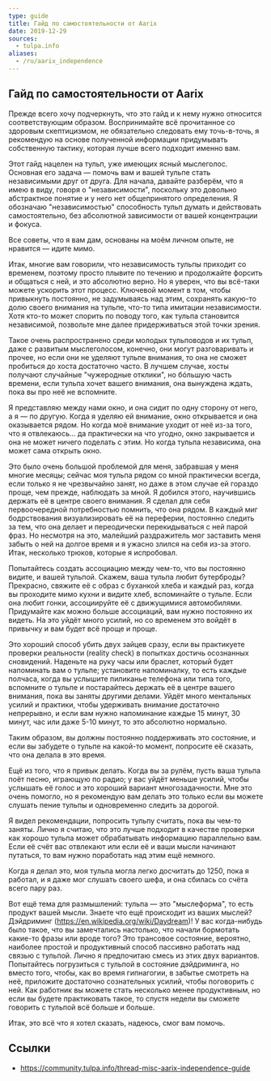 ```yaml
---
type: guide
title: Гайд по самостоятельности от Aarix
date: 2019-12-29
sources:
  - tulpa.info
aliases:
  - /ru/aarix_independence
---
```

## Гайд по самостоятельности от Aarix

Прежде всего хочу подчеркнуть, что это гайд и к нему нужно относится соответствующим образом. Воспринимайте всё прочитанное со здоровым скептицизмом, не обязательно следовать ему точь-в-точь, я рекомендую на основе полученной информации придумывать собственную тактику, которая лучше всего подходит именно вам.

Этот гайд нацелен на тульп, уже имеющих ясный мыслеголос. Основная его задача — помочь вам и вашей тульпе стать независимыми друг от друга. Для начала, давайте разберём, что я имею в виду, говоря о "независимости", поскольку это довольно абстрактное понятие и у него нет общепринятого определения. Я обозначаю "независимостью" способность тульп думать и действовать самостоятельно, без абсолютной зависимости от вашей концентрации и фокуса.

Все советы, что я вам дам, основаны на моём личном опыте, не нравится — идите мимо.

Итак, многие вам говорили, что независимость тульпы приходит со временем, поэтому просто плывите по течению и продолжайте форсить и общаться с ней, и это абсолютно верно. Но я уверен, что вы всё-таки можете ускорить этот процесс. Ключевой момент в том, чтобы привыкнуть постоянно, не задумываясь над этим, сохранять какую-то долю своего внимания на тульпе, что-то типа имитации независимости. Хотя кто-то может спорить по поводу того, как тульпа становится независимой, позвольте мне далее придерживаться этой точки зрения.

Такое очень распространено среди молодых тульповодов и их тульп, даже с развитым мыслеголосом, конечно, они могут разговаривать и прочее, но если они не уделяют тульпе внимания, то она не сможет пробиться до хоста достаточно часто. В лучшем случае, хосты получают случайные "чужеродные отклики", но бóльшую часть времени, если тульпа хочет вашего внимания, она вынуждена ждать, пока вы про неё не вспомните.

Я представляю между нами окно, и она сидит по одну сторону от него, а я — по другую. Когда я уделяю ей внимание, окно открывается и она оказывается рядом. Но когда моё внимание уходит от неё из-за того, что я отвлекаюсь… да практически на что угодно, окно закрывается и она не может ничего поделать с этим. Но когда тульпа независима, она может сама открыть окно.

Это было очень большой проблемой для меня, забравшая у меня многие месяцы; сейчас моя тульпа рядом со мной практически всегда, если только я не чрезвычайно занят, но даже в этом случае ей гораздо проще, чем прежде, наблюдать за мной. Я добился этого, научившись держать её в центре своего внимания. Я сделал для себя первоочередной потребностью помнить, что она рядом. В каждый миг бодрствования визуализировать её на переферии, постоянно следить за тем, что она делает и переодически перекидываться с ней парой фраз. Но несмотря на это, малейший раздражитель мог заставить меня забыть о ней на долгое время и я ужасно злился на себя из-за этого. Итак, несколько трюков, которые я испробовал.

Попытайтесь создать ассоциацию между чем-то, что вы постоянно видите, и вашей тульпой. Скажем, ваша тульпа любит бутерброды? Прекрасно, свяжите её с образ с буханкой хлеба и каждый раз, когда вы проходите мимо кухни и видите хлеб, вспоминайте о тульпе. Если она любит гонки, ассоциируйте её с движущимися автомобилями. Придумайте как можно больше ассоциаций, вам нужно постоянно их видеть. На это уйдёт много усилий, но со временем это войдёт в привычку и вам будет всё проще и проще.

Это хороший способ убить двух зайцев сразу, если вы практикуете проверки реальности (reality check) в попытках достичь осознанных сновидений. Наденьте на руку часы или браслет, который будет напоминать вам о тульпе; установите напоминалку, то есть каждые полчаса, когда вы услышите пиликанье телефона или типа того, вспомните о тульпе и постарайтесь держать её в центре вашего внимания, пока вы заняты другими делами. Уйдёт много ментальных усилий и практики, чтобы удерживать внимание достаточно непрерывно, и если вам нужно напоминание каждые 15 минут, 30 минут, час или даже 5-10 минут, то это абсолютно нормально.

Таким образом, вы должны постоянно поддерживать это состояние, и если вы забудете о тульпе на какой-то момент, попросите её сказать, что она делала в это время.

Ещё из того, что я привык делать. Когда вы за рулём, пусть ваша тульпа поёт песню, играющую по радио; у вас уйдёт меньше усилий, чтобы услышать её голос и это хороший вариант многозадачности. Мне это очень помогло, но я рекомендую вам делать это только если вы можете слушать пение тульпы и одновременно следить за дорогой.

Я видел рекомендации, попросить тульпу считать, пока вы чем-то заняты. Лично я считаю, что это лучше подходит в качестве проверки как хорошо тульпа может обрабатывать информацию параллельно вам. Если её счёт вас отвлекают или если её и ваши мысли начинают путаться, то вам нужно поработать над этим ещё немного.

Когда я делал это, моя тульпа могла легко досчитать до 1250, пока я работал, и я даже мог слушать своего шефа, и она сбилась со счёта всего пару раз.

Вот ещё тема для размышлений: тульпа — это "мыслеформа", то есть продукт вашей мысли. Знаете что ещё происходит из ваших мыслей? Дэйдриминг (https://en.wikipedia.org/wiki/Daydream)! У вас когда-нибудь было такое, что вы замечтались настолько, что начали бормотать какие-то фразы или вроде того? Это трансовое состояние, вероятно, наиболее простой и продуктивный способ пассивно работать над связью с тульпой. Лично я предпочитаю смесь из этих двух вариантов. Попытайтесь погрузиться с тульпой в состояние дэйдриминга, но вместо того, чтобы, как во время гипнагогии, в забытье смотреть на неё, приложите достаточно сознательных усилий, чтобы поговорить с ней. Как работник вы можете стать несколько менее продуктивным, но если вы будете практиковать такое, то спустя недели вы сможете говорить с тульпой всё больше и больше.

Итак, это всё что я хотел сказать, надеюсь, смог вам помочь.

## Ссылки
* https://community.tulpa.info/thread-misc-aarix-independence-guide
